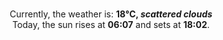 <p  align="center"><br/>Currently, the weather is: <b> 18°C, <i>scattered clouds</i></b></br>Today, the sun rises at <b>06:07</b> and sets at <b>18:02</b>.</p>